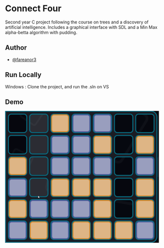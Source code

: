 
# Connect Four

Second year C project following the course on trees and a discovery of artificial intelligence. Includes a graphical interface with SDL and a Min Max alpha-betta algorithm with pudding.

## Author

- [@fareanor3](https://github.com/fareanor3)

## Run Locally

Windows : Clone the project, and run the .sln on VS

## Demo

![Connect Four](https://github.com/fareanor3/ConnectFour_IA_UI/blob/4c8887c5d3e91af189a02e66199d52823ee97800/imagebanner.png)
